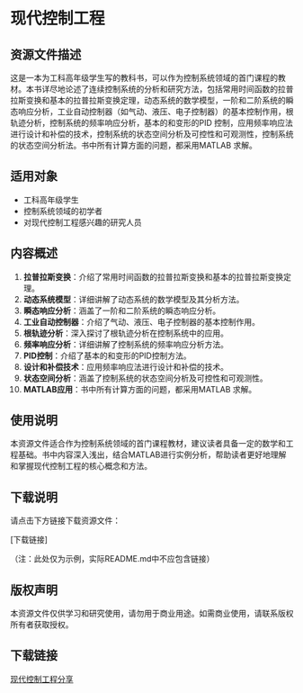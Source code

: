# 现代控制工程

## 资源文件描述

这是一本为工科高年级学生写的教科书，可以作为控制系统领域的首门课程的教材。本书详尽地论述了连续控制系统的分析和研究方法，包括常用时间函数的拉普拉斯变换和基本的拉普拉斯变换定理，动态系统的数学模型，一阶和二阶系统的瞬态响应分析，工业自动控制器（如气动、液压、电子控制器）的基本控制作用，根轨迹分析，控制系统的频率响应分析，基本的和变形的PID 控制，应用频率响应法进行设计和补偿的技术，控制系统的状态空间分析及可控性和可观测性，控制系统的状态空间分析法。书中所有计算方面的问题，都采用MATLAB 求解。

## 适用对象

- 工科高年级学生
- 控制系统领域的初学者
- 对现代控制工程感兴趣的研究人员

## 内容概述

1. **拉普拉斯变换**：介绍了常用时间函数的拉普拉斯变换和基本的拉普拉斯变换定理。
2. **动态系统模型**：详细讲解了动态系统的数学模型及其分析方法。
3. **瞬态响应分析**：涵盖了一阶和二阶系统的瞬态响应分析。
4. **工业自动控制器**：介绍了气动、液压、电子控制器的基本控制作用。
5. **根轨迹分析**：深入探讨了根轨迹分析在控制系统中的应用。
6. **频率响应分析**：详细讲解了控制系统的频率响应分析方法。
7. **PID控制**：介绍了基本的和变形的PID控制方法。
8. **设计和补偿技术**：应用频率响应法进行设计和补偿的技术。
9. **状态空间分析**：涵盖了控制系统的状态空间分析及可控性和可观测性。
10. **MATLAB应用**：书中所有计算方面的问题，都采用MATLAB 求解。

## 使用说明

本资源文件适合作为控制系统领域的首门课程教材，建议读者具备一定的数学和工程基础。书中内容深入浅出，结合MATLAB进行实例分析，帮助读者更好地理解和掌握现代控制工程的核心概念和方法。

## 下载说明

请点击下方链接下载资源文件：

[下载链接]

（注：此处仅为示例，实际README.md中不应包含链接）

## 版权声明

本资源文件仅供学习和研究使用，请勿用于商业用途。如需商业使用，请联系版权所有者获取授权。

## 下载链接

[现代控制工程分享](https://pan.quark.cn/s/63306383193d)